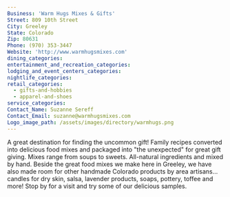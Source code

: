 ```yaml
---
Business: 'Warm Hugs Mixes & Gifts'
Street: 809 10th Street
City: Greeley
State: Colorado
Zip: 80631
Phone: (970) 353-3447
Website: 'http://www.warmhugsmixes.com'
dining_categories:
entertainment_and_recreation_categories:
lodging_and_event_centers_categories:
nightlife_categories:
retail_categories:
  - gifts-and-hobbies
  - apparel-and-shoes
service_categories:
Contact_Name: Suzanne Sereff
Contact_Email: suzanne@warmhugsmixes.com
Logo_image_path: /assets/images/directory/warmhugs.png
---
```



A great destination for finding the uncommon gift! Family recipes converted into delicious food mixes and packaged into "the unexpected" for great gift giving. Mixes range from soups to sweets. All-natural ingredients and mixed by hand. Beside the great food mixes we make here in Greeley, we have also made room for other handmade Colorado products by area artisans…candles for dry skin, salsa, lavender products, soaps, pottery, toffee and more! Stop by for a visit and try some of our delicious samples.
